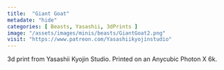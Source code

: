 ```yaml
---
title:  "Giant Goat"
metadate: "hide"
categories: [ Beasts, Yasashii, 3dPrints ]
image: "/assets/images/minis/beasts/GiantGoat2.png"
visit: "https://www.patreon.com/Yasashiikyojinstudio"
---
```

3d print from Yasashii Kyojin Studio. Printed on an Anycubic Photon X 6k.